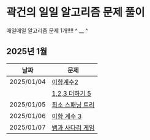 # 곽건의 일일 알고리즘 문제 풀이

매일매일 알고리즘 문제 1개!!!! ^ __ ^

## 2025년 1월

| 날짜         | 문제                                                   |
|------------|------------------------------------------------------|
| 2025/01/04 | [이항계수2](https://www.acmicpc.net/problem/11051)       |
|            | [1,2,3 더하기 5](https://www.acmicpc.net/problem/15990) |
| 2025/01/05 | [최소 스패닝 트리 ](https://www.acmicpc.net/problem/1197)   |
| 2025/01/06 | [이항 계수 3 ](https://www.acmicpc.net/problem/11401)    |
| 2025/01/07 | [뱀과 사다리 게임](/2025_Winter/뱀과%20사다리%20게임.md)           |
